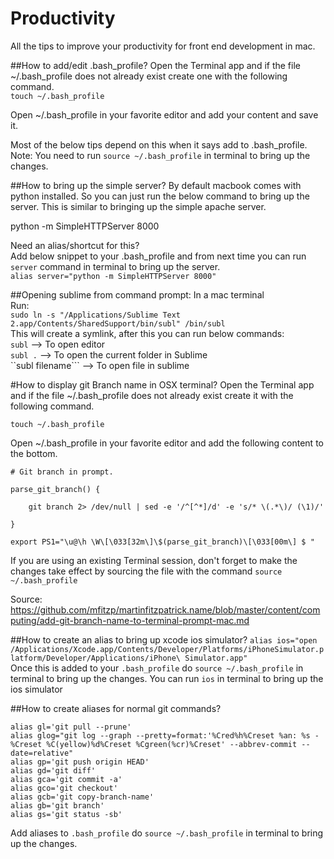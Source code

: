 Productivity
============

All the tips to improve your productivity for front end development in mac.

##How to add/edit .bash_profile?
Open the Terminal app and if the file ~/.bash_profile does not already exist create one with the following command.  
```touch ~/.bash_profile```

Open ~/.bash_profile in your favorite editor and add your content and save it.

Most of the below tips depend on this when it says add to .bash_profile.  
Note: You need to run ```source ~/.bash_profile``` in terminal to bring up the changes.

##How to bring up the simple server?
By default macbook comes with python installed. So you can just run the below command to bring up the server. This is similar to bringing up the simple apache server.

python -m SimpleHTTPServer 8000

Need an alias/shortcut for this?  
Add below snippet to your .bash_profile and from next time you can run ```server``` command in terminal to bring up the server.  
```alias server="python -m SimpleHTTPServer 8000"```

##Opening sublime from command prompt:
In a mac terminal  
Run:  
```sudo ln -s "/Applications/Sublime Text 2.app/Contents/SharedSupport/bin/subl" /bin/subl```  
This will create a symlink, after this you can run below commands:  
 ```subl``` --> To open editor  
 ```subl .``` --> To open the current folder in Sublime  
 ``subl filename``` --> To open file in sublime  

#How to display git Branch name in OSX terminal?
Open the Terminal app and if the file ~/.bash_profile does not already exist create it with the following command.

```touch ~/.bash_profile```


Open ~/.bash_profile in your favorite editor and add the following content to the bottom.
```
# Git branch in prompt.

parse_git_branch() {

    git branch 2> /dev/null | sed -e '/^[^*]/d' -e 's/* \(.*\)/ (\1)/'

}

export PS1="\u@\h \W\[\033[32m\]\$(parse_git_branch)\[\033[00m\] $ "
```

If you are using an existing Terminal session, don't forget to make the changes take effect by sourcing the file with the command 
```source ~/.bash_profile```

Source: https://github.com/mfitzp/martinfitzpatrick.name/blob/master/content/computing/add-git-branch-name-to-terminal-prompt-mac.md

##How to create an alias to bring up xcode ios simulator?
```alias ios="open /Applications/Xcode.app/Contents/Developer/Platforms/iPhoneSimulator.platform/Developer/Applications/iPhone\ Simulator.app"```  
Once this is added to your ```.bash_profile``` do ```source ~/.bash_profile``` in terminal to bring up the changes.
You can run ```ios``` in terminal to bring up the ios simulator

##How to create aliases for normal git commands?
```
alias gl='git pull --prune'  
alias glog="git log --graph --pretty=format:'%Cred%h%Creset %an: %s - %Creset %C(yellow)%d%Creset %Cgreen(%cr)%Creset' --abbrev-commit --date=relative"  
alias gp='git push origin HEAD'  
alias gd='git diff'  
alias gca='git commit -a'  
alias gco='git checkout'  
alias gcb='git copy-branch-name'  
alias gb='git branch'  
alias gs='git status -sb'  
```
Add aliases to ```.bash_profile``` do ```source ~/.bash_profile``` in terminal to bring up the changes.
